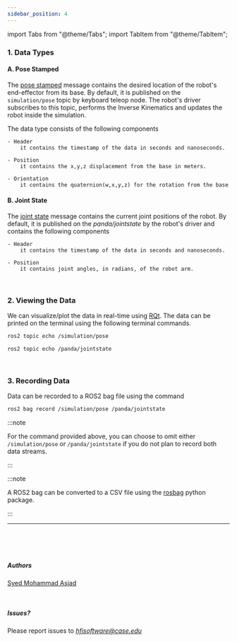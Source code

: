 ```yaml
---
sidebar_position: 4
---
```


import Tabs from "@theme/Tabs";
import TabItem from "@theme/TabItem";

### 1. Data Types

#### A. Pose Stamped
The [pose stamped](https://docs.ros.org/en/noetic/api/geometry_msgs/html/msg/PoseStamped.html) message contains the desired location of the robot's end-effector from its base. By default, it is published on the `simulation/pose`  topic by keyboard teleop node. The robot's driver subscribes to this topic, performs the Inverse Kinematics and updates the robot inside the simulation.

The data type consists of the following components

```
- Header
    it contains the timestamp of the data in seconds and nanoseconds.

- Position
    it contains the x,y,z displacement from the base in meters.

- Orientation
    it contains the quaternion(w,x,y,z) for the rotation from the base

```


#### B. Joint State
The [joint state](https://docs.ros.org/en/noetic/api/sensor_msgs/html/msg/JointState.html) message contains the current joint positions of the robot. By default, it is published on the *panda/jointstate* by the robot's driver and contains the following components

```
- Header
    it contains the timestamp of the data in seconds and nanoseconds.

- Position
    it contains joint angles, in radians, of the robot arm.

```

<br />

### 2. Viewing the Data


We can visualize/plot the data in real-time using [RQt](https://docs.ros.org/en/humble/Concepts/Intermediate/About-RQt.html). The data can be printed on the terminal using the following terminal commands.

<Tabs groupId="ros-topic-echo">
<TabItem value="pose" label="Pose Stamed">

```bash
ros2 topic echo /simulation/pose
```


</TabItem>
<TabItem value="jointstate" label="Joint State">

```bash
ros2 topic echo /panda/jointstate
```
</TabItem>

</Tabs>

<br />

### 3. Recording Data

Data can be recorded to a ROS2 bag file using the command
```bash
ros2 bag record /simulation/pose /panda/jointstate
```

:::note

For the command provided above, you can choose to omit either `/simulation/pose` or `/panda/jointstate` if you do not plan to record both data streams.

:::

:::note

A ROS2 bag can be converted to a CSV file using the [rosbag](https://pypi.org/project/rosbags/) python package.

:::

- - - - - - - - - - - - - - - - - - - - - - - - - - - - - - - - - - - - - - - - - - - - - - 


<br />
<br />




<br />


##### Authors

[Syed Mohammad Asjad](https://github.com/s-m-asjad.png) 

<br />

##### Issues?
Please report issues to *hfisoftware@case.edu*